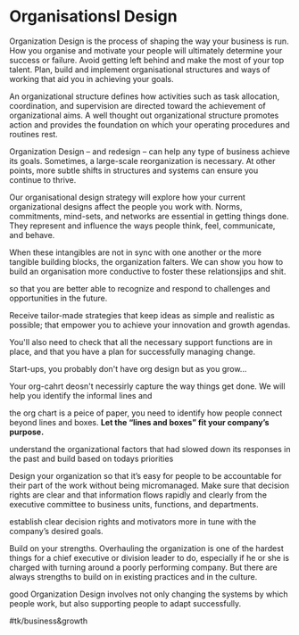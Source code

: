 # Organisationsl Design
Organization Design is the process of shaping the way your business is run. How you organise and motivate your people will ultimately determine your success or failure. Avoid getting left behind and make the most of your top talent. Plan, build and implement organisational structures and ways of working that aid you in achieving your goals.

An organizational structure defines how activities such as task allocation, coordination, and supervision are directed toward the achievement of organizational aims. A well thought out organizational structure promotes action and provides the foundation on which your operating procedures and routines rest.

Organization Design – and redesign – can help any type of business achieve its goals. Sometimes, a large-scale reorganization is necessary. At other points, more subtle shifts in structures and systems can ensure you continue to thrive.

Our organisational design strategy will explore how your current organizational designs affect the people you work with. Norms, commitments, mind-sets, and networks are essential in getting things done. They represent and influence the ways people think, feel, communicate, and behave.

When these intangibles are not in sync with one another or the more tangible building blocks, the organization falters. We can show you how to build an organisation more conductive to foster these relationsjips and shit.

so that you are better able to recognize and respond to challenges and opportunities in the future.

Receive tailor-made strategies that keep ideas as simple and realistic as possible; that empower you to achieve your innovation and growth agendas.

You'll also need to check that all the necessary support functions are in place, and that you have a plan for successfully managing change.

Start-ups, you probably don't have org design but as you grow...

Your org-cahrt deosn't necessirly capture the way things get done. We will help you identify the informal lines and

the org chart is a peice of paper, you need to identify how people connect beyond lines and boxes. **Let the “lines and boxes” fit your company’s purpose.**

understand the organizational factors that had slowed down its responses in the past and build based on todays priorities

Design your organization so that it’s easy for people to be accountable for their part of the work without being micromanaged. Make sure that decision rights are clear and that information flows rapidly and clearly from the executive committee to business units, functions, and departments.

establish clear decision rights and motivators more in tune with the company’s desired goals.

Build on your strengths. Overhauling the organization is one of the hardest things for a chief executive or division leader to do, especially if he or she is charged with turning around a poorly performing company. But there are always strengths to build on in existing practices and in the culture.

good Organization Design involves not only changing the systems by which people work, but also supporting people to adapt successfully.

#tk/business&growth
